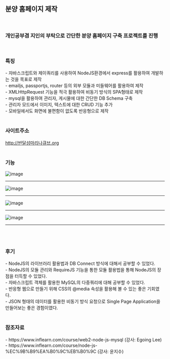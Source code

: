 <h2>분양 홈페이지 제작</h2><br>

<h3>개인공부겸 지인의 부탁으로 간단한 분양 홈페이지 구축 프로젝트를 진행</h3>
<br>


<h3>특징</h3>
- 자바스크립트와 제이쿼리를 사용하여 NodeJS환경에서 express를 활용하여 개발하는 것을 목표로 제작<br>
- emailjs, passportjs, router 등의 외부 모듈과 미들웨어를 활용하여 제작<br>
- XMLHttpRequest 기능을 적극 활용하여 비동기 방식의 SPA형태로 제작<br>
- mysql을 활용하여 관리자, 게시물에 대한 간단한 DB Schema 구축<br>
- 관리자 모드에서 이미지, 텍스트에 대한 CRUD 기능 추가<br>
- 모바일에서도 화면에 불편함이 없도록 반응형으로 제작
<br><br>


<h3>사이트주소</h3>
<a href="http://반달섬마리나큐브.org" target="_blank">http://반달섬마리나큐브.org</a>
<br><br>


<h3>기능</h3>


![image](https://user-images.githubusercontent.com/47030781/118357953-8e8a4100-b5b7-11eb-9094-dc72a42f073c.png)<hr />
![image](https://user-images.githubusercontent.com/47030781/118358146-7ff05980-b5b8-11eb-85d0-31b153fcdfe7.png)<hr />
![image](https://user-images.githubusercontent.com/47030781/118358154-8a125800-b5b8-11eb-9ef9-81de6558a6b0.png)<hr />
![image](https://user-images.githubusercontent.com/47030781/118358348-508e1c80-b5b9-11eb-9659-332d4cca34d9.png)<hr />

<br><br>

<h3>후기</h3>
- NodeJS의 라이브러리 활용법과 DB Connect 방식에 대해서 공부할 수 있었다.<br>
- NodeJS의 모듈 관리와 RequireJS 기능을 통한 모듈 활용법을 통해 NodeJS의 장점을 터득할 수 있었다. <br>
- 자바스크립트 객체를 활용한 MySQL의 다중쿼리에 대해 공부할 수 있었다.<br>
- 반응형 웹으로 만들기 위해 CSS의 @media 속성을 활용해 볼 수 있는 좋은 기회였다.<br>
- JSON 형태의 데이터를 활용한 비동기 방식 요청으로 Single Page Application을 만들어보는 좋은 경험이였다. 
<br><br>

<h3>참조자료</h3>
- https://www.inflearn.com/course/web2-node-js-mysql (강사: Egoing Lee) <br>
- https://www.inflearn.com/course/node-js-%EC%9B%B9%EA%B0%9C%EB%B0%9C (강사: 윤지수)
